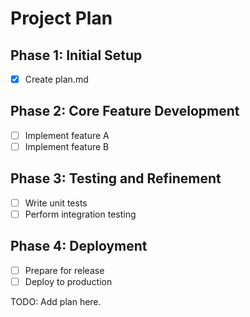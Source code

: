 # Project Plan

## Phase 1: Initial Setup
- [x] Create plan.md

## Phase 2: Core Feature Development
- [ ] Implement feature A
- [ ] Implement feature B

## Phase 3: Testing and Refinement
- [ ] Write unit tests
- [ ] Perform integration testing

## Phase 4: Deployment
- [ ] Prepare for release
- [ ] Deploy to production

TODO: Add plan here.
